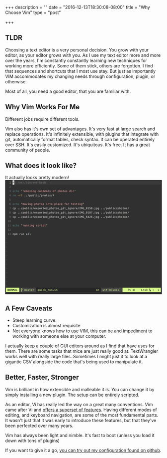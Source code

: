 +++
description = ""
date = "2016-12-13T18:30:08-08:00"
title = "Why Choose Vim"
type = "post"

+++

## TLDR
 Choosing a text editor is a very personal decision. You grow with your editor, as your editor grows with you. As I use my text editor more and more over the years, I'm constantly constantly learning new techniques for working more efficiently. Some of them stick, others are forgotten. I find that sequences and shortcuts that I most use stay. But just as importantly VIM accommodates my changing needs through configuration, plugin, or otherwise.

Most of all, you need a good editor, that you are familiar with.

## Why Vim Works For Me

Different jobs require different tools.

Vim also has it's own set of advantages. It's very fast at large search and replace operations. It's infinitely extensible, with plugins that integrate with git, automatically format tables, check syntax. It can be operated entirely over SSH. It's easily customized. It's ubiquitous. It's free. It has a great community of people.

## What does it look like?

It actually looks pretty modern!
![Vim Editor](/bits/images/vim-screenshot.png)


## A Few Caveats
- Steep learning curve.
- Customization is almost requisite
- Not everyone knows how to use VIM, this can be and impediment to working with someone else at your computer.

I actually keep a couple of GUI editors around as I find that have uses for them. There are some tasks that mice are just really good at. TextWrangler works well with really large files. Sometimes I might just it to look at a gigantic CSV alongside the code that's being used to manipulate it.

## Better, Faster, Stronger

Vim is brilliant in how extensible and malleable it is. You can change it by simply installing a new plugin. The setup can be entirely scripted.

As an editor, Vi has really led the way on a great many conventions. Vim came after Vi and [offers a superset of features](https://askubuntu.com/a/418413). Having different modes of editing, and keyboard navigation, are some of the most fundamental parts. It wasn't just that it was early to introduce these features, but that they've been perfected over many years.

Vim has always been light and nimble. It's fast to boot (unless you load it down with tons of plugins)



If you want to give it a go, [you can try out my configuration found on github](https://github.com/counterbeing/Vim-Configuration).
